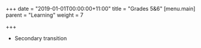 +++
date = "2019-01-01T00:00:00+11:00"
title = "Grades 5&6"
[menu.main]
parent = "Learning"
weight = 7

+++
* Secondary transition